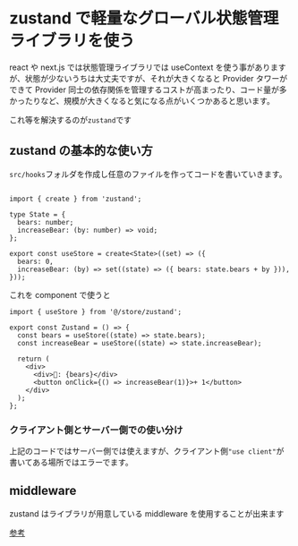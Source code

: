 # zustand で軽量なグローバル状態管理ライブラリを使う

react や next.js では状態管理ライブラリでは useContext を使う事がありますが、状態が少ないうちは大丈夫ですが、それが大きくなると Provider タワーができて Provider 同士の依存関係を管理するコストが高まったり、コード量が多かったりなど、規模が大きくなると気になる点がいくつかあると思います。

これ等を解決するのが`zustand`です

## zustand の基本的な使い方

`src/hooks`フォルダを作成し任意のファイルを作ってコードを書いていきます。

```ruby:store.tsx

import { create } from 'zustand';

type State = {
  bears: number;
  increaseBear: (by: number) => void;
};

export const useStore = create<State>((set) => ({
  bears: 0,
  increaseBear: (by) => set((state) => ({ bears: state.bears + by })),
}));

```

これを component で使うと

```ruby:component
import { useStore } from '@/store/zustand';

export const Zustand = () => {
  const bears = useStore((state) => state.bears);
  const increaseBear = useStore((state) => state.increaseBear);

  return (
    <div>
      <div>🐻: {bears}</div>
      <button onClick={() => increaseBear(1)}>+ 1</button>
    </div>
  );
};

```

### クライアント側とサーバー側での使い分け

上記のコードではサーバー側では使えますが、クライアント側`"use client"`が書いてある場所ではエラーでます。

## middleware

zustand はライブラリが用意している middleware を使用することが出来ます

[参考](https://zenn.dev/stmn_inc/articles/f1101cfa20dedc)
